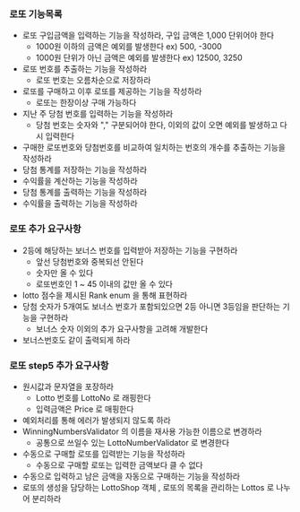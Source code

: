 ### 로또 기능목록

- 로또 구입금액을 입력하는 기능을 작성하라, 구입 금액은 1,000 단위어야 한다
  - 1000원 이하의 금액은 예외를 발생한다 ex) 500, -3000
  - 1000원 단위가 아닌 금액은 예외를 발생한다 ex) 12500, 3250
- 로또 번호를 추출하는 기능을 작성하라
  - 로또 번호는 오름차순으로 저장하라
- 로또를 구매하고 이후 로또를 제공하는 기능을 작성하라
  - 로또는 한장이상 구매 가능하다
- 지난 주 당첨 번호를 입력하는 기능을 작성하라
  - 당첨 번호는 숫자와 "," 구분되어야 한다, 이외의 값이 오면 예외를 발생하고 다시 입력한다
- 구매한 로또번호와 당첨번호를 비교하여 일치하는 번호의 개수를 추출하는 기능을 작성하라
- 당첨 통계를 저장하는 기능을 작성하라
- 수익률을 계산하는 기능을 작성하라
- 당첨 통계를 출력하는 기능을 작성하라
- 수익률을 출력하는 기능을 작성하라

### 로또 추가 요구사항

- 2등에 해당하는 보너스 번호를 입력받아 저장하는 기능을 구현하라
  - 앞선 당첨번호와 중복되선 안된다
  - 숫자만 올 수 있다
  - 로또번호인 1 ~ 45 이내의 값만 올 수 있다
- lotto 점수을 제시된 Rank enum 을 통해 표현하라
- 당첨 숫자가 5개여도 보너스 번호가 포함되있으면 2등 아니면 3등임을 판단하는 기능을 구현하라
  - 보너스 숫자 이외의 추가 요구사항을 고려해 개발한다
- 보너스번호도 같이 출력되게 하라


### 로또 step5 추가 요구사항
- 원시값과 문자열을 포장하라
  - Lotto 번호를 LottoNo 로 래핑한다
  - 입력금액은 Price 로 매핑한다
- 예외처리를 통해 에러가 발생되지 않도록 하라
- WinningNumbersValidator 의 이름을 재사용 가능한 이름으로 변경하라
  - 공통으로 쓰일수 있는 LottoNumberValidator 로 변경한다
- 수동으로 구매할 로또를 입력받는 기능을 작성하라
  - 수동으로 구매할 로또는 입력한 금액보다 클 수 없다
- 수동으로 입력하고 남은 금액을 자동으로 구매하는 기능을 작성하라
- 로또의 생성을 담당하는 LottoShop 객체 , 로또의 목록을 관리하는 Lottos 로 나누어 분리하라
